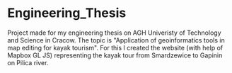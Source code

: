 # Engineering_Thesis
Project made for my engineering thesis on AGH Univeristy of Technology and Science in Cracow.
The topic is "Application of geoinformatics tools in map editing for kayak tourism".
For this I created the website (with help of Mapbox GL JS) representing the kayak tour from Smardzewice to Gapinin on Pilica river.
